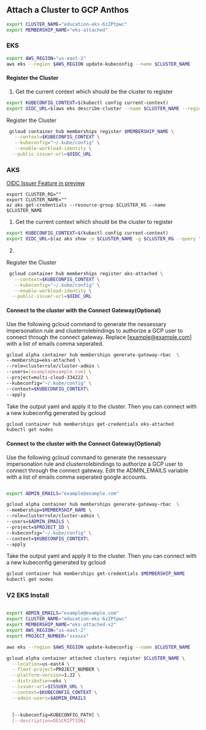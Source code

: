 ## Attach a Cluster to GCP Anthos
```bash
export CLUSTER_NAME="education-eks-6zZPtpwc"
export MEMBERSHIP_NAME="eks-attached"


```

###  EKS 
```bash
export AWS_REGION="us-east-2"
aws eks --region $AWS_REGION update-kubeconfig --name $CLUSTER_NAME
```

#### Register the Cluster
1. Get the current context which should be the cluster to register
```bash
export KUBECONFIG_CONTEXT=$(kubectl config current-context) 
export OIDC_URL=$(aws eks describe-cluster --name $CLUSTER_NAME --region $AWS_REGION --query "cluster.identity.oidc.issuer" --output text)
```

Register the Cluster

```bash
 gcloud container hub memberships register $MEMBERSHIP_NAME \
   --context=$KUBECONFIG_CONTEXT \
   --kubeconfig="~/.kube/config" \
   --enable-workload-identity \
  --public-issuer-url=$OIDC_URL
   ```

### AKS 
[OIDC Issuer Feature in preview](https://docs.microsoft.com/en-us/azure/aks/cluster-configuration#register-the-enableoidcissuerpreview-feature-flag)

```
export CLUSTER_RG=""
export CLUSTER_NAME=""
az aks get-credentials --resource-group $CLUSTER_RG --name $CLUSTER_NAME
```

1. Get the current context which should be the cluster to register
```bash
export KUBECONFIG_CONTEXT=$(kubectl config current-context) 
export OIDC_URL=$(az aks show -n $CLUSTER_NAME -g $CLUSTER_RG --query "oidcIssuerProfile.issuerUrl" -otsv)
```

2. 

Register the Cluster

```bash
 gcloud container hub memberships register aks-attached \
   --context=$KUBECONFIG_CONTEXT \
   --kubeconfig="~/.kube/config" \
   --enable-workload-identity \
  --public-issuer-url=$OIDC_URL
   ```


#### Connect to the cluster with the Connect Gateway(Optional)
Use the following gcloud command to generate the nessessary impersonation rule and clusterrolebindings to authorize a GCP user to connect through the connect gateway. Replace [example@example.com] with a list of emails comma seperated. 

```bash
gcloud alpha container hub memberships generate-gateway-rbac  \
--membership=eks-attached \
--role=clusterrole/cluster-admin \
--users=[example@example.com] \
--project=multi-cloud-334222 \
--kubeconfig="~/.kube/config" \
--context=$KUBECONFIG_CONTEXT\
--apply
```

Take the output yaml and apply it to the cluster. Then you can connect with a new kubeconfig generated by gcloud
```bash
gcloud container hub memberships get-credentials eks-attached
kubectl get nodes
```




#### Connect to the cluster with the Connect Gateway(Optional)
Use the following gcloud command to generate the nessessary impersonation rule and clusterrolebindings to authorize a GCP user to connect through the connect gateway. Edit the ADMIN_EMAILS variable with a list of emails comma seperated google accounts. 

```bash

export ADMIN_EMAILS="example@example.com"

gcloud alpha container hub memberships generate-gateway-rbac  \
--membership=$MEMBERSHIP_NAME \
--role=clusterrole/cluster-admin \
--users=$ADMIN_EMAILS \
--project=$PROJECT_ID \
--kubeconfig="~/.kube/config" \
--context=$KUBECONFIG_CONTEXT\
--apply
```

Take the output yaml and apply it to the cluster. Then you can connect with a new kubeconfig generated by gcloud
```bash
gcloud container hub memberships get-credentials $MEMBERSHIP_NAME
kubectl get nodes
```

### V2 EKS Install
```sh

export ADMIN_EMAILS="example@example.com"
export CLUSTER_NAME="education-eks-6zZPtpwc"
export MEMBERSHIP_NAME="eks-attached-v2"
export AWS_REGION="us-east-2"
export PROJECT_NUMBER="xxxxxx"

aws eks --region $AWS_REGION update-kubeconfig --name $CLUSTER_NAME

gcloud alpha container attached clusters register $CLUSTER_NAME \
  --location=us-east4 \
  --fleet-project=PROJECT_NUMBER \
  --platform-version=1.22 \
  --distribution=eks \
  --issuer-url=$ISSUER_URL \
  --context=$KUBECONFIG_CONTEXT \
  --admin-users=$ADMIN_EMAILS
  
  
  [--kubeconfig=KUBECONFIG_PATH] \
  [--description=DESCRIPTION]
```
